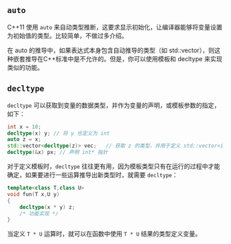 
## **`auto`**

C++11 使用 `auto` 来自动类型推断，这要求显示初始化，让编译器能够将变量设置为初始值的类型。比较简单，不做过多介绍。


在 auto 的推导中，如果表达式本身包含自动推导的类型（如 std::vector<auto>），则这种嵌套推导在C++标准中是不允许的。但是，你可以使用模板和 decltype 来实现类似的功能。

## **`decltype`**

`decltype` 可以获取到变量的数据类型，并作为变量的声明，或模板参数的指定，如下：

```cpp
int x = 10;
decltype(x) y; // 将 y 也定义为 int
auto z = x;     
std::vector<decltype(z)> vec;   // 获取 z 的类型，并用于定义 std::vector<int>
decltype(&x) px; // 声明 int* 指针
```

对于定义模板时，`decltype` 往往更有用，因为模板类型只有在运行的过程中才能确定，如果要进行一些运算推导出新类型时，就需要 `decltype`：

```cpp
template<class T,class U>
void fun(T x,U y)
{
    decltype(x * y) z;
    /* 功能实现 */
}
```

当定义 `T * U` 运算时，就可以在函数中使用 `T * U` 结果的类型定义变量。